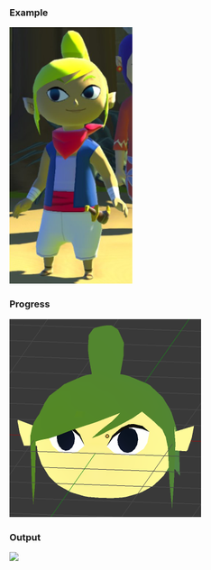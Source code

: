 ### Example

![](./example.png)

### Progress

![](./progress0.png)


### Output

![](./output.png)
